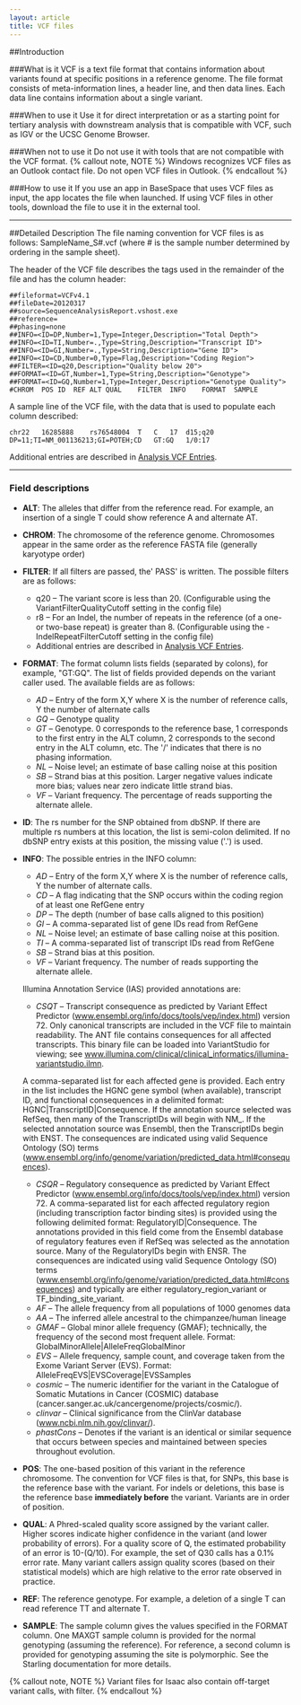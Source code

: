```yaml
---
layout: article
title: VCF files
---
```


##Introduction

###What is it
VCF is a text file format that contains information about variants found at specific positions in a reference genome. The file format consists of meta-information lines, a header line, and then data lines. Each data line contains information about a single variant.

###When to use it
Use it for direct interpretation or as a starting point for tertiary analysis with downstream analysis that is compatible with VCF, such as IGV or the UCSC Genome Browser.

###When not to use it
Do not use it with tools that are not compatible with the VCF format.
{% callout note, NOTE %}
Windows recognizes VCF files as an Outlook contact file. Do not open VCF files in Outlook.
{% endcallout %}

###How to use it
If you use an app in BaseSpace that uses VCF files as input, the app locates the file when launched. If using VCF files in other tools, download the file to use it in the external tool.

---
##Detailed Description
The file naming convention for VCF files is as follows: SampleName_S#.vcf (where # is the sample number determined by ordering in the sample sheet).

The header of the VCF file describes the tags used in the remainder of the file and has the column header:

	##fileformat=VCFv4.1
	##fileDate=20120317
	##source=SequenceAnalysisReport.vshost.exe
	##reference=
	##phasing=none
	##INFO=<ID=DP,Number=1,Type=Integer,Description="Total Depth">
	##INFO=<ID=TI,Number=.,Type=String,Description="Transcript ID">
	##INFO=<ID=GI,Number=.,Type=String,Description="Gene ID">
	##INFO=<ID=CD,Number=0,Type=Flag,Description="Coding Region">
	##FILTER=<ID=q20,Description="Quality below 20">
	##FORMAT=<ID=GT,Number=1,Type=String,Description="Genotype">
	##FORMAT=<ID=GQ,Number=1,Type=Integer,Description="Genotype Quality">
	#CHROM	POS	ID	REF	ALT	QUAL	FILTER	INFO	FORMAT	SAMPLE

A sample line of the VCF file, with the data that is used to populate each column described:

	chr22	16285888	rs76548004	T	C	17	d15;q20	DP=11;TI=NM_001136213;GI=POTEH;CD	GT:GQ	1/0:17

Additional entries are described in [Analysis VCF Entries](/articles/descriptive/analysis-vcf-entries/).

---
### Field descriptions

- **ALT**: The alleles that differ from the reference read. For example, an insertion of a single T could show reference A and alternate AT.
- **CHROM**: The chromosome of the reference genome. Chromosomes appear in the same order as the reference FASTA file (generally karyotype order)
- **FILTER**: If all filters are passed, the' PASS' is written. The possible filters are as follows:
	- q20 – The variant score is less than 20. (Configurable using the VariantFilterQualityCutoff setting in the config file)
	- r8 – For an Indel, the number of repeats in the reference (of a one- or two-base repeat) is greater than 8. (Configurable using the - IndelRepeatFilterCutoff setting in the config file)
	- Additional entries are described in [Analysis VCF Entries](/articles/descriptive/analysis-vcf-entries/).
- **FORMAT**: The format column lists fields (separated by colons), for example, "GT:GQ". The list of fields provided depends on the variant caller used. The available fields are as follows:
	- _AD_ – Entry of the form X,Y where X is the number of reference calls, Y the number of alternate calls
	- _GQ_ – Genotype quality
	- _GT_ – Genotype. 0 corresponds to the reference base, 1 corresponds to the first entry in the ALT column, 2 corresponds to the second entry in the ALT column, etc. The '/' indicates that there is no phasing information.
	- _NL_ – Noise level; an estimate of base calling noise at this position
	- _SB_ – Strand bias at this position. Larger negative values indicate more bias; values near zero indicate little strand bias.
	- _VF_ – Variant frequency. The percentage of reads supporting the alternate allele.
- **ID**: The rs number for the SNP obtained from dbSNP. If there are multiple rs numbers at this location, the list is semi-colon delimited. If no dbSNP entry exists at this position, the missing value ('.') is used.
- **INFO**: The possible entries in the INFO column:
	
	- _AD_ – Entry of the form X,Y where X is the number of reference calls, Y the number of alternate calls.
	- _CD_ – A flag indicating that the SNP occurs within the coding region of at least one RefGene entry
	- _DP_ – The depth (number of base calls aligned to this position)
	- _GI_ – A comma-separated list of gene IDs read from RefGene
	- _NL_ – Noise level; an estimate of base calling noise at this position.
	- _TI_ – A comma-separated list of transcript IDs read from RefGene
	- _SB_ – Strand bias at this position.
	- _VF_ – Variant frequency. The number of reads supporting the alternate allele.

	Illumina Annotation Service (IAS) provided annotations are:

	- _CSQT_ – Transcript consequence as predicted by Variant Effect Predictor (www.ensembl.org/info/docs/tools/vep/index.html) version 72. Only canonical transcripts are included in the VCF file to maintain readability. The ANT file contains consequences for all affected transcripts. This binary file can be loaded into VariantStudio for viewing; see www.illumina.com/clinical/clinical_informatics/illumina-variantstudio.ilmn.
	
	A comma-separated list for each affected gene is provided. Each entry in the list includes the HGNC gene symbol (when available), transcript ID, and functional consequences in a delimited format: HGNC|TranscriptID|Consequence. If the annotation source selected was RefSeq, then many of the TranscriptIDs will begin with NM_. If the selected annotation source was Ensembl, then the TranscriptIDs begin with ENST. The consequences are indicated using valid Sequence Ontology (SO) terms (www.ensembl.org/info/genome/variation/predicted_data.html#consequences).
	- _CSQR_ – Regulatory consequence as predicted by Variant Effect Predictor (www.ensembl.org/info/docs/tools/vep/index.html) version 72. A comma-separated list for each affected regulatory region (including transcription factor binding sites) is provided using the following delimited format: RegulatoryID|Consequence. The annotations provided in this field come from the Ensembl database of regulatory features even if RefSeq was selected as the annotation source. Many of the RegulatoryIDs begin with ENSR. The consequences are indicated using valid Sequence Ontology (SO) terms (www.ensembl.org/info/genome/variation/predicted_data.html#consequences) and typically are either regulatory_region_variant or TF_binding_site_variant.
	- _AF_ – The allele frequency from all populations of 1000 genomes data
	- _AA_ – The inferred allele ancestral to the chimpanzee/human lineage
	- _GMAF_ – Global minor allele frequency (GMAF); technically, the frequency of the second most frequent allele. Format: GlobalMinorAllele|AlleleFreqGlobalMinor
	- _EVS_ – Allele frequency, sample count, and coverage taken from the Exome Variant Server (EVS). Format: AlleleFreqEVS|EVSCoverage|EVSSamples
	- _cosmic_ – The numeric identifier for the variant in the Catalogue of Somatic Mutations in Cancer (COSMIC) database (cancer.sanger.ac.uk/cancergenome/projects/cosmic/).
	- _clinvar_ – Clinical significance from the ClinVar database (www.ncbi.nlm.nih.gov/clinvar/).
	- _phastCons_ – Denotes if the variant is an identical or similar sequence that occurs between species and maintained between species throughout evolution.
- **POS**: The one-based position of this variant in the reference chromosome. The convention for VCF files is that, for SNPs, this base is the reference base with the variant. For indels or deletions, this base is the reference base **immediately before** the variant. Variants are in order of position.
- **QUAL**: A Phred-scaled quality score assigned by the variant caller. Higher scores indicate higher confidence in the variant (and lower probability of errors). For a quality score of Q, the estimated probability of an error is 10-(Q/10). For example, the set of Q30 calls has a 0.1% error rate. Many variant callers assign quality scores (based on their statistical models) which are high relative to the error rate observed in practice.
- **REF**: The reference genotype. For example, a deletion of a single T can read reference TT and alternate T.
- **SAMPLE**: The sample column gives the values specified in the FORMAT column. One MAXGT sample column is provided for the normal genotyping (assuming the reference). For reference, a second column is provided for genotyping assuming the site is polymorphic. See the Starling documentation for more details.

{% callout note, NOTE %}
Variant files for Isaac also contain off-target variant calls, with filter.
{% endcallout %}